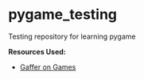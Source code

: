 # pygame_testing
Testing repository for learning pygame

**Resources Used:**

* [Gaffer on Games](http://gafferongames.com/)
